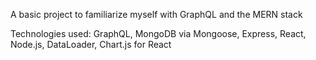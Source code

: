 A basic project to familiarize myself with GraphQL and the MERN stack

Technologies used: GraphQL, MongoDB via Mongoose, Express, React, Node.js, DataLoader, Chart.js for React
